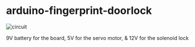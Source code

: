 # arduino-fingerprint-doorlock
![circuit](https://user-images.githubusercontent.com/79382590/235568997-a209382d-e7b0-45f0-9dbd-86112964343b.jpg)

9V battery for the board, 5V for the servo motor, & 12V for the solenoid lock
